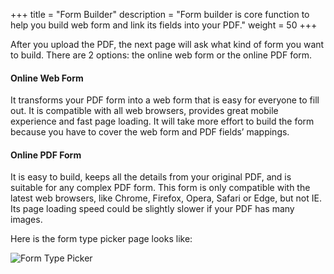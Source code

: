 +++
title = "Form Builder"
description = "Form builder is core function to help you build web form and link its fields into your PDF."
weight = 50
+++

After you upload the PDF, the next page will ask what kind of form you want to build. There are 2 options: the online web form or the online PDF form. 

#### Online Web Form
It transforms your PDF form into a web form that is easy for everyone to fill out. It is compatible with all web browsers, provides great mobile experience and fast page loading. 
It will take more effort to build the form because you have to cover the web form and PDF fields’ mappings.


#### Online PDF Form
It is easy to build, keeps all the details from your original PDF, and is suitable for any complex PDF form. 
This form is only compatible with the latest web browsers, like Chrome, Firefox, Opera, Safari or Edge, but not IE. Its page loading speed could be slightly slower if your PDF has many images.


Here is the form type picker page looks like:

![Form Type Picker](/images/page/form/form-type-picker.png)